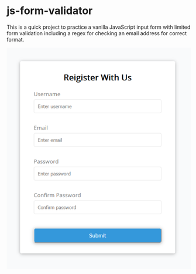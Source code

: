 # js-form-validator

This is a quick project to practice a vanilla JavaScript input form with limited form validation including a regex for checking an email address for correct format. 


![alt text](https://github.com/Hunter71a/js-form-validator/blob/master/screen.PNG?raw=true)
